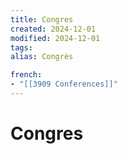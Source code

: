 ```yaml
---
title: Congres
created: 2024-12-01
modified: 2024-12-01
tags: 
alias: Congrès

french:
- "[[3909 Conferences]]"
---
```

# Congres
